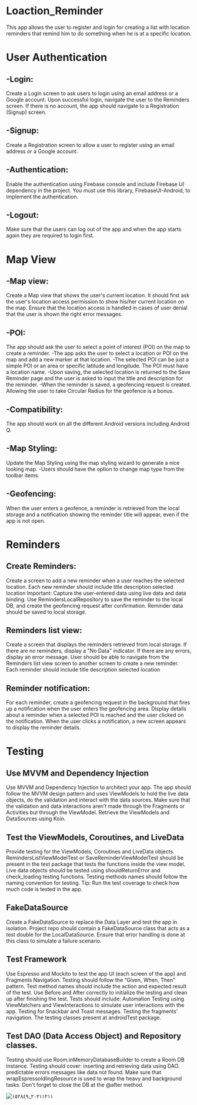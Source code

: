 # Loaction_Reminder
This app allows the user to register and login for creating a list with location reminders that remind him to do something when he is at a specific location.

# User Authentication
## -Login:
Create a Login screen to ask users to login using an email address or a Google account. Upon successful login, navigate the user to the Reminders screen. If there is no account, the app should navigate to a Registration (Signup) screen.
## -Signup:
Create a Registration screen to allow a user to register using an email address or a Google account.
## -Authentication:
Enable the authentication using Firebase console and include Firebase UI dependency in the project. You must use this library, FirebaseUI-Android, to implement the authentication.
## -Logout:
Make sure that the users can log out of the app and when the app starts again they are required to login first.
# Map View
## -Map view:
Create a Map view that shows the user's current location.
It should first ask the user's location access permission to show his/her current location on the map.
Ensure that the location access is handled in cases of user denial that the user is shown the right error messages.
## -POI:
The app should ask the user to select a point of interest (POI) on the map to create a reminder.
    -The app asks the user to select a location or POI on the map and add a new marker at that location.
    -The selected POI can be just a simple POI or an area or specific latitude and longitude. The POI must have a location name.
    -Upon saving, the selected location is returned to the Save Reminder page and the user is asked to input the title and description for the reminder.
    -When the reminder is saved, a geofencing request is created. Allowing the user to take Circular Radius for the geofence is a bonus.
## -Compatibility:
The app should work on all the different Android versions including Android Q.
## -Map Styling:
Update the Map Styling using the map styling wizard to generate a nice looking map.
-Users should have the option to change map type from the toolbar items.
## -Geofencing:
When the user enters a geofence, a reminder is retrieved from the local storage and a notification showing the reminder title will appear, even if the app is not open.
# Reminders
## Create Reminders:
Create a screen to add a new reminder when a user reaches the selected location.
Each new reminder should include
title
description
selected location
Important: Capture the user-entered data using live data and data binding.
Use RemindersLocalRepository to save the reminder to the local DB, and create the geofencing request after confirmation.
Reminder data should be saved to local storage.
## Reminders list view:
Create a screen that displays the reminders retrieved from local storage. If there are no reminders, display a "No Data" indicator. If there are any errors, display an error message.
User should be able to navigate from the Reminders list view screen to another screen to create a new reminder.
Each reminder should include
title
description
selected location
## Reminder notification:
For each reminder, create a geofencing request in the background that fires up a notification when the user enters the geofencing area.
Display details about a reminder when a selected POI is reached and the user clicked on the notification.
When the user clicks a notification, a new screen appears to display the reminder details.
# Testing
## Use MVVM and Dependency Injection
Use MVVM and Dependency Injection to architect your app.
The app should follow the MVVM design pattern and uses ViewModels to hold the live data objects, do the validation and interact with the data sources.
Make sure that the validation and data interactions aren’t made through the Fragments or Activities but through the ViewModel.
Retrieve the ViewModels and DataSources using Koin.
## Test the ViewModels, Coroutines, and LiveData
Provide testing for the ViewModels, Coroutines and LiveData objects.
RemindersListViewModelTest or SaveReminderViewModelTest should be present in the test package that tests the functions inside the view model.
Live data objects should be tested using shouldReturnError and check_loading testing functions.
Testing methods names should follow the naming convention for testing.
Tip: Run the test coverage to check how much code is tested in the app.

## FakeDataSource
Create a FakeDataSource to replace the Data Layer and test the app in isolation.
Project repo should contain a FakeDataSource class that acts as a test double for the LocalDataSource.
Ensure that error handling is done at this class to simulate a failure scenario.
## Test Framework
Use Espresso and Mockito to test the app UI (each screen of the app) and Fragments Navigation. Testing should follow the “Given, When, Then” pattern. Test method names should include the action and expected result of the test. Use Before and After correctly to initialize the testing and clean up after finishing the test. Tests should include:
Automation Testing using ViewMatchers and ViewInteractions to simulate user interactions with the app.
Testing for Snackbar and Toast messages.
Testing the fragments’ navigation.
The testing classes present at androidTest package.
## Test DAO (Data Access Object) and Repository classes.
Testing should use Room.inMemoryDatabaseBuilder to create a Room DB instance.
Testing should cover:
inserting and retrieving data using DAO.
predictable errors messages like data not found.
Make sure that wrapEspressoIdlingResource is used to wrap the heavy and background tasks.
Don't forget to close the DB at the @after method.

![٢٠٢١١٢١١_١٥٢٨٤٩](https://user-images.githubusercontent.com/108186325/201652658-a7495aba-533b-43b1-af4c-109ec8a75434.jpg)
